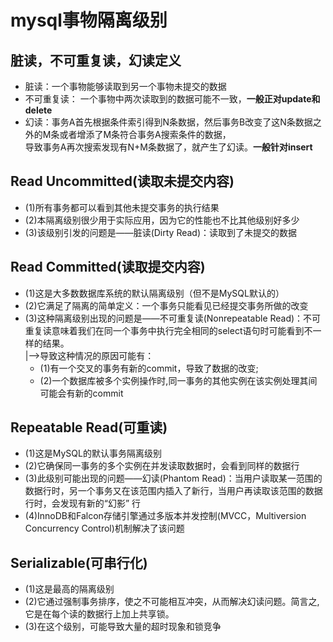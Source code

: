 # mysql事物隔离级别  
## 脏读，不可重复读，幻读定义  
* 脏读：一个事物能够读取到另一个事物未提交的数据
* 不可重复读： 一个事物中两次读取到的数据可能不一致，**一般正对update和delete**
* 幻读：事务A首先根据条件索引得到N条数据，然后事务B改变了这N条数据之外的M条或者增添了M条符合事务A搜索条件的数据，  
  导致事务A再次搜索发现有N+M条数据了，就产生了幻读。**一般针对insert**
## Read Uncommitted(读取未提交内容)
* (1)所有事务都可以看到其他未提交事务的执行结果  
* (2)本隔离级别很少用于实际应用，因为它的性能也不比其他级别好多少  
* (3)该级别引发的问题是——脏读(Dirty Read)：读取到了未提交的数据  
## Read Committed(读取提交内容)
* (1)这是大多数数据库系统的默认隔离级别（但不是MySQL默认的）
* (2)它满足了隔离的简单定义：一个事务只能看见已经提交事务所做的改变
* (3)这种隔离级别出现的问题是——不可重复读(Nonrepeatable Read)：不可重复读意味着我们在同一个事务中执行完全相同的select语句时可能看到不一样的结果。  
     |——>导致这种情况的原因可能有：
     * (1)有一个交叉的事务有新的commit，导致了数据的改变;
     * (2)一个数据库被多个实例操作时,同一事务的其他实例在该实例处理其间可能会有新的commit  
## Repeatable Read(可重读)
* (1)这是MySQL的默认事务隔离级别
* (2)它确保同一事务的多个实例在并发读取数据时，会看到同样的数据行
* (3)此级别可能出现的问题——幻读(Phantom Read)：当用户读取某一范围的数据行时，另一个事务又在该范围内插入了新行，当用户再读取该范围的数据行时，会发现有新的“幻影” 行
* (4)InnoDB和Falcon存储引擎通过多版本并发控制(MVCC，Multiversion Concurrency Control)机制解决了该问题  
## Serializable(可串行化)
* (1)这是最高的隔离级别
* (2)它通过强制事务排序，使之不可能相互冲突，从而解决幻读问题。简言之,它是在每个读的数据行上加上共享锁。
* (3)在这个级别，可能导致大量的超时现象和锁竞争